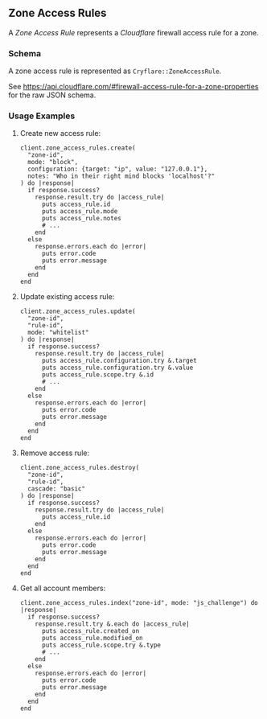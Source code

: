 ## Zone Access Rules

A *Zone Access Rule* represents a *Cloudflare* firewall access rule for a zone.

### Schema

A zone access rule is represented as `Cryflare::ZoneAccessRule`.

See https://api.cloudflare.com/#firewall-access-rule-for-a-zone-properties for the raw JSON schema.

### Usage Examples

1. Create new access rule:

   ```crystal
   client.zone_access_rules.create(
     "zone-id",
     mode: "block",
     configuration: {target: "ip", value: "127.0.0.1"},
     notes: "Who in their right mind blocks 'localhost'?"
   ) do |response|
     if response.success?
       response.result.try do |access_rule|
         puts access_rule.id
         puts access_rule.mode
         puts access_rule.notes
         # ...
       end
     else
       response.errors.each do |error|
         puts error.code
         puts error.message
       end
     end
   end
   ```

1. Update existing access rule:

   ```crystal
   client.zone_access_rules.update(
     "zone-id",
     "rule-id",
     mode: "whitelist"
   ) do |response|
     if response.success?
       response.result.try do |access_rule|
         puts access_rule.configuration.try &.target
         puts access_rule.configuration.try &.value
         puts access_rule.scope.try &.id
         # ...
       end
     else
       response.errors.each do |error|
         puts error.code
         puts error.message
       end
     end
   end
   ```

1. Remove access rule:

   ```crystal
   client.zone_access_rules.destroy(
     "zone-id",
     "rule-id",
     cascade: "basic"
   ) do |response|
     if response.success?
       response.result.try do |access_rule|
         puts access_rule.id
       end
     else
       response.errors.each do |error|
         puts error.code
         puts error.message
       end
     end
   end
   ```

1. Get all account members:

   ```crystal
   client.zone_access_rules.index("zone-id", mode: "js_challenge") do |response|
     if response.success?
       response.result.try &.each do |access_rule|
         puts access_rule.created_on
         puts access_rule.modified_on
         puts access_rule.scope.try &.type
         # ...
       end
     else
       response.errors.each do |error|
         puts error.code
         puts error.message
       end
     end
   end
   ```

